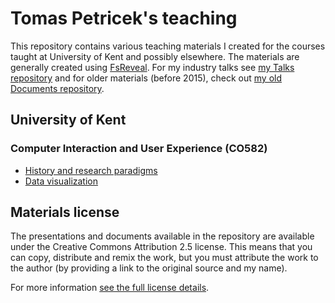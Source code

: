 Tomas Petricek's teaching
=========================

This repository contains various teaching materials I created for the courses taught at 
University of Kent and possibly elsewhere. The materials are generally
created using [FsReveal](http://github.com/fsprojects/FsReveal). For my industry talks
see [my Talks repository](http://github.com/tpetricek/Talks/) and for older materials 
(before 2015), check out [my old Documents repository](http://github.com/tpetricek/Documents/).

University of Kent
------------------

### Computer Interaction and User Experience (CO582)

 * [History and research paradigms](https://tpetricek.github.io/Teaching/human-computer-interaction/paradigms.html)
 * [Data visualization](https://tpetricek.github.io/Teaching/human-computer-interaction/dataviz.html)

Materials license
-----------------

The presentations and documents available in the repository are available under the Creative
Commons Attribution 2.5 license.  This means that you can copy, distribute and remix the work,
but you must attribute the work to the author (by providing a link to the original source
and my name).

For more information [see the full license details](http://creativecommons.org/licenses/by/2.5/).
